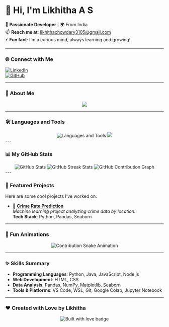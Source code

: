 # 👋 Hi, I'm **Likhitha A S**  

🎯 **Passionate Developer** | 🌍 From India  
📫 **Reach me at**: [likhithachowdary3105@gmail.com](mailto:likhithachowdary3105@gmail.com)  
⚡ **Fun fact**: I’m a curious mind, always learning and growing!  

---

### 🌐 **Connect with Me**
[![LinkedIn](https://img.shields.io/badge/LinkedIn-Connect-blue?style=flat-square&logo=linkedin)](https://www.linkedin.com/in/likhitha-a-s-375081262/)  
[![GitHub](https://img.shields.io/badge/GitHub-Visit-lightgrey?style=flat-square&logo=github)](https://github.com/Likhitha310)

---

### 🎯 **About Me**

<div align="center">
  <img src="https://readme-typing-svg.herokuapp.com?font=Roboto+Slab&color=%2336BCF7&size=24&center=true&lines=Developer+%7C+Explorer+%7C+Learner;Building+impactful+projects!; Passionate+about+AI%2C+ML%2C+and+Data+Science!" />
</div>

---

### 🛠️ **Languages and Tools**

<div align="center">
  <img src="https://skillicons.dev/icons?i=python,java,js,nodejs,html,css,mysql,linux,vscode,git" alt="Languages and Tools" />
  <img src="https://skillicons.dev/icons?i=jupyter,pandas,numpy,matplotlib" />
</div>
---

### 📊 **My GitHub Stats**

<div align="center">
  <img src="https://github-readme-stats.vercel.app/api?username=Likhitha310&show_icons=true&theme=radical" alt="GitHub Stats" />
  <img src="https://github-readme-streak-stats.herokuapp.com/?user=Likhitha310&theme=radical" alt="GitHub Streak Stats" />
  <img src="https://github-readme-activity-graph.vercel.app/graph?username=Likhitha310&theme=rogue" alt="GitHub Contribution Graph" />
</div>
---

### 🌟 **Featured Projects**
Here are some cool projects I’ve worked on:  

- 🚀 **[Crime Rate Prediction](https://github.com/Likhitha310/crime-rate-prediction)**  
  _Machine learning project analyzing crime data by location._  
  **Tech Stack**: Python, Pandas, Seaborn
  
---

### 🎨 **Fun Animations**
<div align="center">
  <img src="https://github.com/Likhitha310/Likhitha310/blob/output/github-contribution-grid-snake.svg" alt="Contribution Snake Animation">
</div>

---

### ✨ **Skills Summary**
- **Programming Languages**: Python, Java, JavaScript, Node.js  
- **Web Development**: HTML, CSS  
- **Data Analysis**: Pandas, NumPy, Matplotlib, Seaborn  
- **Tools & Platforms**: VS Code, WSL, Git, Google Colab, Jupyter Notebook  

---

### ❤️ **Created with Love by Likhitha**
<p align="center">
  <img src="https://forthebadge.com/images/badges/built-with-love.svg" alt="Built with love badge">
</p>
